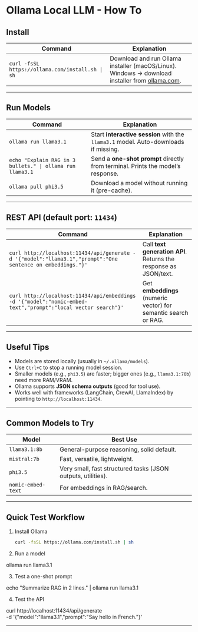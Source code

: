 # Ollama Local LLM - How To

## Install
| Command | Explanation |
|---------|-------------|
| `curl -fsSL https://ollama.com/install.sh \| sh` | Download and run Ollama installer (macOS/Linux). Windows → download installer from [ollama.com](https://ollama.com). |

---

## Run Models
| Command | Explanation |
|---------|-------------|
| `ollama run llama3.1` | Start **interactive session** with the `llama3.1` model. Auto-downloads if missing. |
| `echo "Explain RAG in 3 bullets." \| ollama run llama3.1` | Send a **one-shot prompt** directly from terminal. Prints the model’s response. |
| `ollama pull phi3.5` | Download a model without running it (pre-cache). |

---

## REST API (default port: `11434`)
| Command | Explanation |
|---------|-------------|
| `curl http://localhost:11434/api/generate -d '{"model":"llama3.1","prompt":"One sentence on embeddings."}'` | Call **text generation API**. Returns the response as JSON/text. |
| `curl http://localhost:11434/api/embeddings -d '{"model":"nomic-embed-text","prompt":"local vector search"}'` | Get **embeddings** (numeric vector) for semantic search or RAG. |

---

## Useful Tips
- Models are stored locally (usually in `~/.ollama/models`).
- Use `Ctrl+C` to stop a running model session.
- Smaller models (e.g., `phi3.5`) are faster; bigger ones (e.g., `llama3.1:70b`) need more RAM/VRAM.
- Ollama supports **JSON schema outputs** (good for tool use).
- Works well with frameworks (LangChain, CrewAI, LlamaIndex) by pointing to `http://localhost:11434`.

---

## Common Models to Try
| Model | Best Use |
|-------|----------|
| `llama3.1:8b` | General-purpose reasoning, solid default. |
| `mistral:7b` | Fast, versatile, lightweight. |
| `phi3.5` | Very small, fast structured tasks (JSON outputs, utilities). |
| `nomic-embed-text` | For embeddings in RAG/search. |

---

## Quick Test Workflow
1. Install Ollama  
   ```bash
   curl -fsSL https://ollama.com/install.sh | sh

2. Run a model

ollama run llama3.1


3. Test a one-shot prompt

echo "Summarize RAG in 2 lines." | ollama run llama3.1


4. Test the API

curl http://localhost:11434/api/generate \
  -d '{"model":"llama3.1","prompt":"Say hello in French."}'




---
